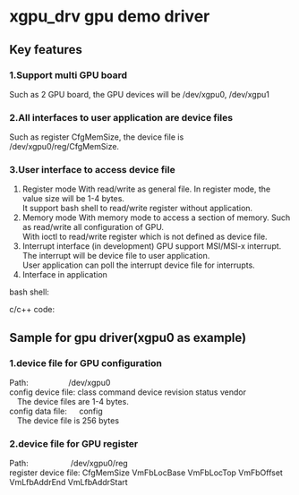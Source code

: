 # xgpu_drv gpu demo driver

## Key features

### 1.Support multi GPU board
Such as 2 GPU board, the GPU devices will be /dev/xgpu0, /dev/xgpu1

### 2.All interfaces to user application are device files
Such as register CfgMemSize, the device file is /dev/xgpu0/reg/CfgMemSize.

### 3.User interface to access device file
1) Register mode
 With read/write as general file. In register mode, the value size will be 1-4 bytes.<br>
 It support bash shell to read/write register without application.
2) Memory mode
 With memory mode to access a section of memory. Such as read/write all configuration of GPU.<br>
 With ioctl to read/write register which is not defined as device file.
3) Interrupt interface (in development)
 GPU support MSI/MSI-x interrupt. The interrupt will be device file to user application.<br>
 User application can poll the interrupt device file for interrupts.
4) Interface in application<br>

bash shell:<br>

c/c++ code:<br>


## Sample for gpu driver(xgpu0 as example)

### 1.device file for GPU configuration
Path:&emsp; &emsp; &emsp; &emsp; /dev/xgpu0<br>
config device file: class  command  device  revision  status  vendor<br>
  &emsp;The device files are 1-4 bytes.<br>
config data file: &emsp;   config<br>
  &emsp;The device file is 256 bytes<br>

### 2.device file for GPU register
Path: &emsp; &emsp; &emsp; &emsp; /dev/xgpu0/reg<br>
register device file: CfgMemSize  VmFbLocBase  VmFbLocTop  VmFbOffset  VmLfbAddrEnd  VmLfbAddrStart<br>
